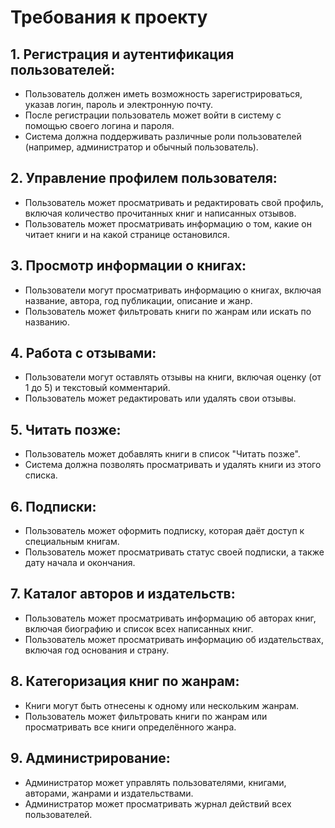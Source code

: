# Требования к проекту
## 1. Регистрация и аутентификация пользователей:
- Пользователь должен иметь возможность зарегистрироваться, указав логин, пароль и электронную почту.
- После регистрации пользователь может войти в систему с помощью своего логина и пароля.
- Система должна поддерживать различные роли пользователей (например, администратор и обычный пользователь).

## 2. Управление профилем пользователя:
- Пользователь может просматривать и редактировать свой профиль, включая количество прочитанных книг и написанных отзывов.
- Пользователь может просматривать информацию о том, какие он читает книги и на какой странице остановился.

## 3. Просмотр информации о книгах:
- Пользователи могут просматривать информацию о книгах, включая название, автора, год публикации, описание и жанр.
- Пользователь может фильтровать книги по жанрам или искать по названию.

## 4. Работа с отзывами:
- Пользователи могут оставлять отзывы на книги, включая оценку (от 1 до 5) и текстовый комментарий.
- Пользователь может редактировать или удалять свои отзывы.

## 5. Читать позже:
- Пользователь может добавлять книги в список "Читать позже".
- Система должна позволять просматривать и удалять книги из этого списка.

## 6. Подписки:
- Пользователь может оформить подписку, которая даёт доступ к специальным книгам.
- Пользователь может просматривать статус своей подписки, а также дату начала и окончания.

## 7. Каталог авторов и издательств:
- Пользователь может просматривать информацию об авторах книг, включая биографию и список всех написанных книг.
- Пользователь может просматривать информацию об издательствах, включая год основания и страну.

## 8. Категоризация книг по жанрам:
- Книги могут быть отнесены к одному или нескольким жанрам.
- Пользователь может фильтровать книги по жанрам или просматривать все книги определённого жанра.

## 9. Администрирование:
- Администратор может управлять пользователями, книгами, авторами, жанрами и издательствами.
- Администратор может просматривать журнал действий всех пользователей.